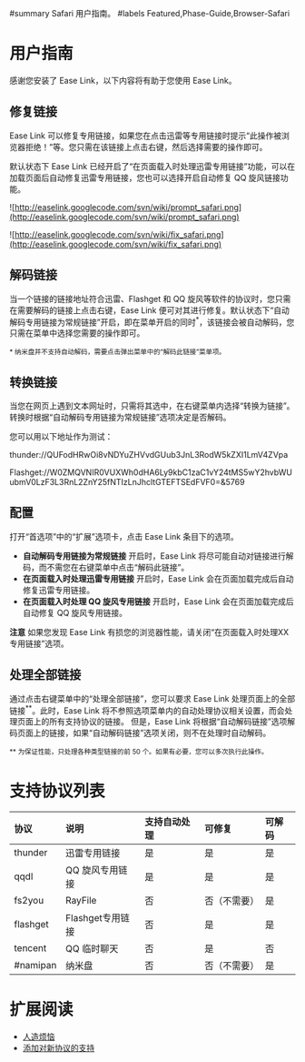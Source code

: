 ﻿#summary Safari 用户指南。
#labels Featured,Phase-Guide,Browser-Safari

# 用户指南 #

感谢您安装了 Ease Link，以下内容将有助于您使用 Ease Link。

## 修复链接 ##

Ease Link 可以修复专用链接，如果您在点击迅雷等专用链接时提示“此操作被浏览器拒绝！”等。您只需在该链接上点击右键，然后选择需要的操作即可。

默认状态下 Ease Link 已经开启了“在页面载入时处理迅雷专用链接”功能，可以在加载页面后自动修复迅雷专用链接，您也可以选择开启自动修复 QQ 旋风链接功能。

![http://easelink.googlecode.com/svn/wiki/prompt_safari.png](http://easelink.googlecode.com/svn/wiki/prompt_safari.png)

![http://easelink.googlecode.com/svn/wiki/fix_safari.png](http://easelink.googlecode.com/svn/wiki/fix_safari.png)

## 解码链接 ##

当一个链接的链接地址符合迅雷、Flashget 和 QQ 旋风等软件的协议时，您只需在需要解码的链接上点击右键，Ease Link 便可对其进行修复。默认状态下“自动解码专用链接为常规链接”开启，即在菜单开启的同时<sup>*</sup>，该链接会被自动解码，您只需在菜单中选择您需要的操作即可。

<sub>* 纳米盘并不支持自动解码，需要点击弹出菜单中的“解码此链接”菜单项。</sub>

## 转换链接 ##

当您在网页上遇到文本网址时，只需将其选中，在右键菜单内选择“转换为链接”。转换时根据“自动解码专用链接为常规链接”选项决定是否解码。

您可以用以下地址作为测试：

thunder://QUFodHRwOi8vNDYuZHVvdGUub3JnL3RodW5kZXI1LmV4ZVpa

Flashget://W0ZMQVNIR0VUXWh0dHA6Ly9kbC1zaC1vY24tMS5wY2hvbWUubmV0LzF3L3RnL2ZnY25fNTIzLnJhcltGTEFTSEdFVF0=&5769

## 配置 ##

打开“首选项”中的“扩展”选项卡，点击 Ease Link 条目下的选项。

  * **自动解码专用链接为常规链接** 开启时，Ease Link 将尽可能自动对链接进行解码，而不需您在右键菜单中点击“解码此链接”。
  * **在页面载入时处理迅雷专用链接** 开启时，Ease Link 会在页面加载完成后自动修复迅雷专用链接。
  * **在页面载入时处理 QQ 旋风专用链接** 开启时，Ease Link 会在页面加载完成后自动修复 QQ 旋风专用链接。

**注意** 如果您发现 Ease Link 有损您的浏览器性能，请关闭“在页面载入时处理XX专用链接”选项。

## 处理全部链接 ##

通过点击右键菜单中的“处理全部链接”，您可以要求 Ease Link 处理页面上的全部链接<sup>**</sup>。此时，Ease Link 将不参照选项菜单内的自动处理协议相关设置，而会处理页面上的所有支持协议的链接。
但是，Ease Link 将根据“自动解码链接”选项解码页面上的链接，如果“自动解码链接”选项关闭，则不在处理时自动解码。

<sub>** 为保证性能，只处理各种类型链接的前 50 个。如果有必要，您可以多次执行此操作。</sub>

# 支持协议列表 #

|**协议**|**说明**|**支持自动处理**|**可修复**|**可解码**|
|:---------|:---------|:---------------------|:------------|:------------|
|thunder|迅雷专用链接|是|是|是|
|qqdl|QQ 旋风专用链接|是|是|是|
|fs2you|RayFile|否|否（不需要）|是|
|flashget|Flashget专用链接|否|是|是|
|tencent|QQ 临时聊天|否|是|否|
|#namipan|纳米盘|否|否（不需要）|是|

# 扩展阅读 #

  * [人造烦恼](Troubles.md)
  * [添加对新协议的支持](Add_New_Protocol.md)